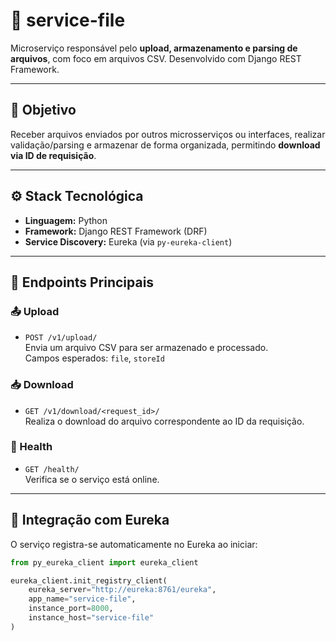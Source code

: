 # 📁 service-file

Microserviço responsável pelo **upload, armazenamento e parsing de arquivos**, com foco em arquivos CSV. Desenvolvido com Django REST Framework.

---

## 📌 Objetivo

Receber arquivos enviados por outros microsserviços ou interfaces, realizar validação/parsing e armazenar de forma organizada, permitindo **download via ID de requisição**.

---

## ⚙️ Stack Tecnológica

- **Linguagem:** Python
- **Framework:** Django REST Framework (DRF)
- **Service Discovery:** Eureka (via `py-eureka-client`)

---

## 📁 Endpoints Principais

### 📤 Upload

- `POST /v1/upload/`  
  Envia um arquivo CSV para ser armazenado e processado.  
  Campos esperados: `file`, `storeId`

### 📥 Download

- `GET /v1/download/<request_id>/`  
  Realiza o download do arquivo correspondente ao ID da requisição.

### 💓 Health

- `GET /health/`  
  Verifica se o serviço está online.

---

## 🧩 Integração com Eureka

O serviço registra-se automaticamente no Eureka ao iniciar:

```python
from py_eureka_client import eureka_client

eureka_client.init_registry_client(
    eureka_server="http://eureka:8761/eureka",
    app_name="service-file",
    instance_port=8000,
    instance_host="service-file"
)
